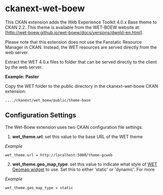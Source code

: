 
ckanext-wet-boew
================

This CKAN extension adds the Web Experience Toolkit 4.0.x Base theme to CKAN 2.2. This theme is available from the WET-BOEW
website at: [http://wet-boew.github.io/wet-boew/docs/versions/dwnld-en.html].

Please note that this extension does not use the Fanstatic Resource Manager in CKAN. Instead, the WET resources are served
directly from the web server. 

Extract the WET 4.0.x files to folder that can be served directly to the client by the web server.

**Example: Paster**

Copy the WET folder to the public directory in the ckanext-wet-boew CKAN extension:

```
..../ckanext/wet_boew/public/theme-base
```

Configuration Settings
----------------------

The Wet-Boew extension uses two CKAN configuration file settings:

1. **wet_theme.url**: set this value to the base URL of the WET theme

  *Example*
   ```
   wet_theme.url = http://localhost:5000/theme-gcweb
   ```
   
2. **wet_theme.geo_map_type**: set this value to indicate what style of 
[WET Geomap widget](http://wet-boew.github.io/wet-boew/docs/ref/geomap/geomap-en.html) to use. Set this to either 
'static' or 'dynamic'. For more  

  *Example*
   ```
   wet_theme.geo_map_type = static